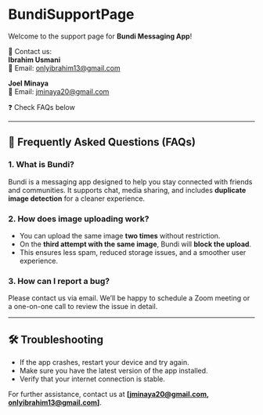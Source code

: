 # BundiSupportPage

Welcome to the support page for **Bundi Messaging App**!  

📧 Contact us:  
**Ibrahim Usmani**  
📩 Email: onlyibrahim13@gmail.com  

**Joel Minaya**  
📩 Email: jminaya20@gmail.com  

❓ Check FAQs below  

---

## 📖 Frequently Asked Questions (FAQs)

### 1. What is Bundi?  
Bundi is a messaging app designed to help you stay connected with friends and communities. It supports chat, media sharing, and includes **duplicate image detection** for a cleaner experience.  

### 2. How does image uploading work?  
- You can upload the same image **two times** without restriction.  
- On the **third attempt with the same image**, Bundi will **block the upload**.  
- This ensures less spam, reduced storage issues, and a smoother user experience.  

### 3. How can I report a bug?  
Please contact us via email. We’ll be happy to schedule a Zoom meeting or a one-on-one call to review the issue in detail.  

---

## 🛠 Troubleshooting
- If the app crashes, restart your device and try again.  
- Make sure you have the latest version of the app installed.  
- Verify that your internet connection is stable.  

For further assistance, contact us at **[jminaya20@gmail.com, onlyibrahim13@gmail.com]**.  
